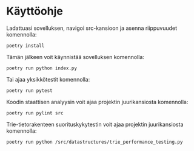 # Käyttöohje

Ladattuasi sovelluksen, navigoi src-kansioon ja asenna riippuvuudet komennolla:
```
poetry install
```
Tämän jälkeen voit käynnistää sovelluksen komennolla:
```
poetry run python index.py
```
Tai ajaa yksikkötestit komennolla:
```
poetry run pytest
```
Koodin staattisen analyysin voit ajaa projektin juurikansiosta komennolla:
```
poetry run pylint src
```
Trie-tietorakenteen suorituskykytestin voit ajaa projektin juurikansiosta komennolla:
```
poetry run python /src/datastructures/trie_performance_testing.py
```
